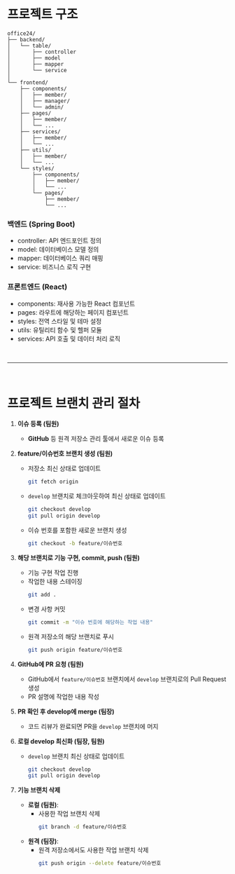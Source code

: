 # 프로젝트 구조 

```
office24/
├── backend/
│   └── table/
│       ├── controller
│       ├── model
│       ├── mapper
│       └── service
│
└── frontend/
    ├── components/
    │   ├── member/        
    │   ├── manager/            
    │   └── admin/            
    ├── pages/    
    │   ├── member/ 
    │   └── ...           
    ├── services/
    │   ├── member/ 
    │   └── ...   
    ├── utils/
    │   ├── member/ 
    │   └── ...            
    └── styles/
        ├── components/
        │   ├── member/ 
        │   └── ...     
        └── pages/
            ├── member/ 
            └── ...           
```

### 백엔드 (Spring Boot)

- controller: API 엔드포인트 정의
- model: 데이터베이스 모델 정의
- mapper: 데이터베이스 쿼리 매핑
- service: 비즈니스 로직 구현


### 프론트엔드 (React)

- components: 재사용 가능한 React 컴포넌트
- pages: 라우트에 해당하는 페이지 컴포넌트
- styles: 전역 스타일 및 테마 설정
- utils: 유틸리티 함수 및 헬퍼 모듈
- services: API 호출 및 데이터 처리 로직

<br>

---

<br>

# 프로젝트 브랜치 관리 절차

1. **이슈 등록 (팀원)**
   - **GitHub** 등 원격 저장소 관리 툴에서 새로운 이슈 등록

2. **feature/이슈번호 브랜치 생성 (팀원)**
   - 저장소 최신 상태로 업데이트
     ```sh
     git fetch origin
     ```
   - `develop` 브랜치로 체크아웃하여 최신 상태로 업데이트
     ```sh
     git checkout develop
     git pull origin develop
     ```
   - 이슈 번호를 포함한 새로운 브랜치 생성
     ```sh
     git checkout -b feature/이슈번호
     ```

3. **해당 브랜치로 기능 구현, commit, push (팀원)**
   - 기능 구현 작업 진행
   - 작업한 내용 스테이징
     ```sh
     git add .
     ```
   - 변경 사항 커밋
     ```sh
     git commit -m "이슈 번호에 해당하는 작업 내용"
     ```
   - 원격 저장소의 해당 브랜치로 푸시
     ```sh
     git push origin feature/이슈번호
     ```

4. **GitHub에 PR 요청 (팀원)**
   - GitHub에서 `feature/이슈번호` 브랜치에서 `develop` 브랜치로의 Pull Request 생성
   - PR 설명에 작업한 내용 작성

5. **PR 확인 후 develop에 merge (팀장)**
   - 코드 리뷰가 완료되면 PR을 `develop` 브랜치에 머지

6. **로컬 develop 최신화 (팀장, 팀원)**
   - `develop` 브랜치 최신 상태로 업데이트
     ```sh
     git checkout develop
     git pull origin develop
     ```

7. **기능 브랜치 삭제**
   - **로컬 (팀원)**:
     - 사용한 작업 브랜치 삭제
       ```sh
       git branch -d feature/이슈번호
       ```
   - **원격 (팀장)**:
     - 원격 저장소에서도 사용한 작업 브랜치 삭제
       ```sh
       git push origin --delete feature/이슈번호
       ```